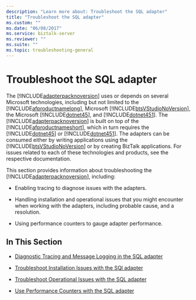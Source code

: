 ```yaml
---
description: "Learn more about: Troubleshoot the SQL adapter"
title: "Troubleshoot the SQL adapter"
ms.custom: ""
ms.date: "06/08/2017"
ms.service: biztalk-server
ms.reviewer: ""
ms.suite: ""
ms.topic: troubleshooting-general
---
```

# Troubleshoot the SQL adapter
The [!INCLUDE[adapterpacknoversion](../../includes/adapterpacknoversion-md.md)] uses or depends on several Microsoft technologies, including but not limited to the [!INCLUDE[afproductnamelong](../../includes/afproductnamelong-md.md)], Microsoft [!INCLUDE[btsVStudioNoVersion](../../includes/btsvstudionoversion-md.md)], the Microsoft [!INCLUDE[dotnet45](../../includes/dotnet45-md.md)], and [!INCLUDE[dotnet451](../../includes/dotnet451-md.md)]. The [!INCLUDE[adapterpacknoversion](../../includes/adapterpacknoversion-md.md)] is built on top of the [!INCLUDE[afproductnameshort](../../includes/afproductnameshort-md.md)], which in turn requires the [!INCLUDE[dotnet45](../../includes/dotnet45-md.md)] or [!INCLUDE[dotnet451](../../includes/dotnet451-md.md)]. The adapters can be consumed either by writing applications using the [!INCLUDE[btsVStudioNoVersion](../../includes/btsvstudionoversion-md.md)] or by creating BizTalk applications. For issues related to each of these technologies and products, see the respective documentation.  
  
 This section provides information about troubleshooting the [!INCLUDE[adapterpacknoversion](../../includes/adapterpacknoversion-md.md)], including:  
  
-   Enabling tracing to diagnose issues with the adapters.  
  
-   Handling installation and operational issues that you might encounter when working with the adapters, including probable cause, and a resolution.  
  
-   Using performance counters to gauge adapter performance.  
  
## In This Section  
  
-   [Diagnostic Tracing and Message Logging in the SQL adapter](../../adapters-and-accelerators/adapter-sql/diagnostic-tracing-and-message-logging-in-the-sql-adapter.md)  
  
-   [Troubleshoot Installation Issues with the SQl adapter](../../adapters-and-accelerators/adapter-sql/troubleshoot-installation-issues-with-the-sql-adapter.md)  
  
-   [Troubleshoot Operational Issues with the SQL adapter](../../adapters-and-accelerators/adapter-sql/troubleshoot-operational-issues-with-the-sql-adapter.md)  
  
-   [Use Performance Counters with the SQL adapter](../../adapters-and-accelerators/adapter-sql/use-performance-counters-with-the-sql-adapter.md)
